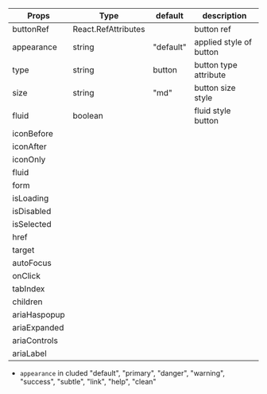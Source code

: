 | Props        | Type                | default   | description             |
| ------------ | ------------------- | --------- | ----------------------- |
| buttonRef    | React.RefAttributes |           | button ref              |
| appearance   | string              | "default" | applied style of button |
| type         | string              | button    | button type attribute   |
| size         | string              | "md"      | button size style       |
| fluid        | boolean             |           | fluid style button      |
| iconBefore   |                     |           |                         |
| iconAfter    |                     |           |                         |
| iconOnly     |                     |           |                         |
| fluid        |                     |           |                         |
| form         |                     |           |                         |
| isLoading    |                     |           |                         |
| isDisabled   |                     |           |                         |
| isSelected   |                     |           |                         |
| href         |                     |           |                         |
| target       |                     |           |                         |
| autoFocus    |                     |           |                         |
| onClick      |                     |           |                         |
| tabIndex     |                     |           |                         |
| children     |                     |           |                         |
| ariaHaspopup |                     |           |                         |
| ariaExpanded |                     |           |                         |
| ariaControls |                     |           |                         |
| ariaLabel    |                     |           |                         |

- `appearance` in cluded "default", "primary", "danger", "warning", "success", "subtle", "link", "help", "clean"
